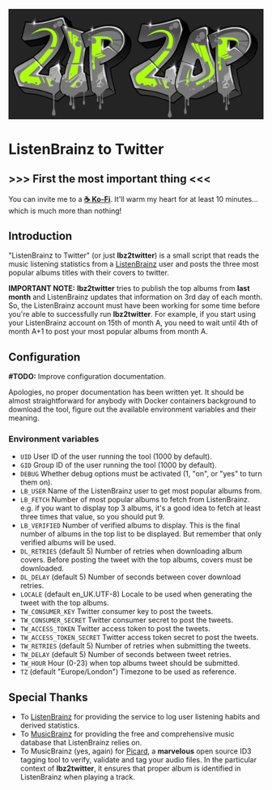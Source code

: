 ![](https://raw.githubusercontent.com/HeuristicPerson/pod_dl/v1.x.dev/images/logo-grey_and_green.png)

# ListenBrainz to Twitter

## >>> First the most important thing <<< ##

You can invite me to a **[☕ Ko-Fi](https://ko-fi.com/zipzop)**. It'll warm my heart for at least 10 minutes... which is much more than nothing!

## Introduction

"ListenBrainz to Twitter" (or just **lbz2twitter**) is a small script that reads
the music listening statistics from a [ListenBrainz](https://listenbrainz.org/)
user and posts the three most popular albums titles with their covers to
twitter.

**IMPORTANT NOTE:** **lbz2twitter** tries to publish the top albums from **last
month** and ListenBrainz updates that information on 3rd day of each month. So,
the ListenBrainz account must have been working for some time before you're able
to successfully run **lbz2twitter**. For example, if you start using your
ListenBrainz account on 15th of month A, you need to wait until 4th of month A+1
to post your most popular albums from month A.


## Configuration
 
**#TODO:** Improve configuration documentation.

Apologies, no proper documentation has been written yet. It should be almost
straightforward for anybody with Docker containers background to download the
tool, figure out the available environment variables and their meaning.


### Environment variables

  * `UID` User ID of the user running the tool (1000 by default).
  * `GID` Group ID of the user running the tool (1000 by default).
  * `DEBUG` Whether debug options must be activated (1, "on", or "yes" to turn
    them on).
  * `LB_USER` Name of the ListenBrainz user to get most popular albums from.
  * `LB_FETCH` Number of most popular albums to fetch from ListenBrainz. e.g. if
    you want to display top 3 albums, it's a good idea to fetch at least three
    times that value, so you should put 9.
  * `LB_VERIFIED` Number of verified albums to display. This is the final number
    of albums in the top list to be displayed. But remember that only verified
    albums will be used.
  * `DL_RETRIES` (default 5) Number of retries when downloading album covers.
    Before posting the tweet with the top albums, covers must be downloaded.
  * `DL_DELAY` (default 5) Number of seconds between cover download retries.
  * `LOCALE` (default en_UK.UTF-8) Locale to be used when generating the tweet
    with the top albums.
  * `TW_CONSUMER_KEY` Twitter consumer key to post the tweets.
  * `TW_CONSUMER_SECRET` Twitter consumer secret to post the tweets.
  * `TW_ACCESS_TOKEN` Twitter access token to post the tweets.
  * `TW_ACCESS_TOKEN_SECRET` Twitter access token secret to post the tweets.
  * `TW_RETRIES` (default 5) Number of retries when submitting the tweets.
  * `TW_DELAY` (default 5) Number of seconds between tweet retries.
  * `TW_HOUR` Hour (0-23) when top albums tweet should be submitted.
  * `TZ` (default "Europe/London") Timezone to be used as reference.


## Special Thanks

  * To [ListenBrainz](https://listenbrainz.org/) for providing the service to
    log user listening habits and derived statistics.
  * To [MusicBrainz](https://musicbrainz.org/) for providing the free and
    comprehensive music database that ListenBrainz relies on.
  * To MusicBrainz (yes, again) for [Picard](https://picard.musicbrainz.org/), a
    **marvelous** open source ID3 tagging tool to verify, validate and tag your
    audio files. In the particular context of **lbz2twitter**, it ensures that
    proper album is identified in ListenBrainz when playing a track. 
